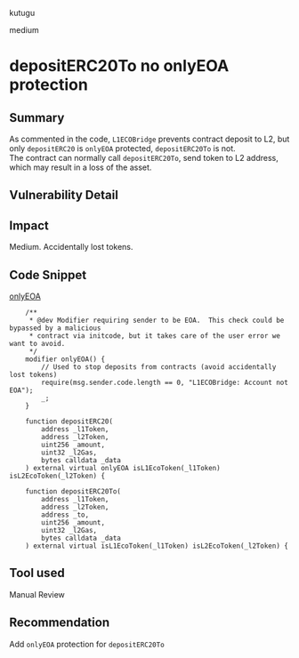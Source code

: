 kutugu

medium

# depositERC20To no onlyEOA protection

## Summary

As commented in the code, `L1ECOBridge` prevents contract deposit to L2, but only `depositERC20` is `onlyEOA` protected, `depositERC20To` is not.      
The contract can normally call `depositERC20To`, send token to L2 address, which may result in a loss of the asset.   

## Vulnerability Detail

## Impact

Medium. Accidentally lost tokens.     

## Code Snippet

[onlyEOA](https://github.com/sherlock-audit/2023-05-ecoprotocol/blob/b440f89234b806f672b9e9ad24cf70c409964db5/op-eco/contracts/bridge/L1ECOBridge.sol#L190-L219)

```solidity
    /**
     * @dev Modifier requiring sender to be EOA.  This check could be bypassed by a malicious
     * contract via initcode, but it takes care of the user error we want to avoid.
     */
    modifier onlyEOA() {
        // Used to stop deposits from contracts (avoid accidentally lost tokens)
        require(msg.sender.code.length == 0, "L1ECOBridge: Account not EOA");
        _;
    }

    function depositERC20(
        address _l1Token,
        address _l2Token,
        uint256 _amount,
        uint32 _l2Gas,
        bytes calldata _data
    ) external virtual onlyEOA isL1EcoToken(_l1Token) isL2EcoToken(_l2Token) {

    function depositERC20To(
        address _l1Token,
        address _l2Token,
        address _to,
        uint256 _amount,
        uint32 _l2Gas,
        bytes calldata _data
    ) external virtual isL1EcoToken(_l1Token) isL2EcoToken(_l2Token) {
```

## Tool used

Manual Review

## Recommendation

Add `onlyEOA` protection for `depositERC20To`